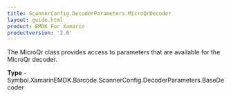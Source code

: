 ```yaml
---
title: ScannerConfig.DecoderParameters.MicroQrDecoder
layout: guide.html
product: EMDK For Xamarin
productversion: '2.0'
---
```

The MicroQr class provides access to parameters that are available for the MicroQr decoder.

**Type** - Symbol.XamarinEMDK.Barcode.ScannerConfig.DecoderParameters.BaseDecoder















